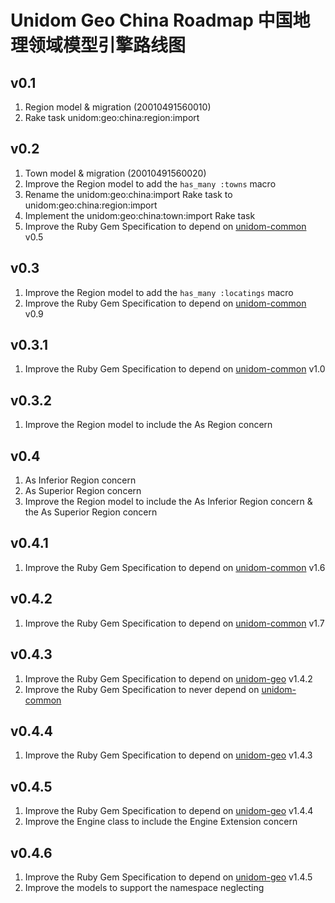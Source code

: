 # Unidom Geo China Roadmap 中国地理领域模型引擎路线图

## v0.1
1. Region model & migration (20010491560010)
2. Rake task unidom:geo:china:region:import

## v0.2
1. Town model & migration (20010491560020)
2. Improve the Region model to add the ``has_many :towns`` macro
3. Rename the unidom:geo:china:import Rake task to unidom:geo:china:region:import
4. Implement the unidom:geo:china:town:import Rake task
5. Improve the Ruby Gem Specification to depend on [unidom-common](https://github.com/topbitdu/unidom-common) v0.5

## v0.3
1. Improve the Region model to add the ``has_many :locatings`` macro
2. Improve the Ruby Gem Specification to depend on [unidom-common](https://github.com/topbitdu/unidom-common) v0.9

## v0.3.1
1. Improve the Ruby Gem Specification to depend on [unidom-common](https://github.com/topbitdu/unidom-common) v1.0

## v0.3.2
1. Improve the Region model to include the As Region concern

## v0.4
1. As Inferior Region concern
2. As Superior Region concern
3. Improve the Region model to include the As Inferior Region concern & the As Superior Region concern

## v0.4.1
1. Improve the Ruby Gem Specification to depend on [unidom-common](https://github.com/topbitdu/unidom-common) v1.6

## v0.4.2
1. Improve the Ruby Gem Specification to depend on [unidom-common](https://github.com/topbitdu/unidom-common) v1.7

## v0.4.3
1. Improve the Ruby Gem Specification to depend on [unidom-geo](https://github.com/topbitdu/unidom-geo) v1.4.2
2. Improve the Ruby Gem Specification to never depend on [unidom-common](https://github.com/topbitdu/unidom-common)

## v0.4.4
1. Improve the Ruby Gem Specification to depend on [unidom-geo](https://github.com/topbitdu/unidom-geo) v1.4.3

## v0.4.5
1. Improve the Ruby Gem Specification to depend on [unidom-geo](https://github.com/topbitdu/unidom-geo) v1.4.4
2. Improve the Engine class to include the Engine Extension concern

## v0.4.6
1. Improve the Ruby Gem Specification to depend on [unidom-geo](https://github.com/topbitdu/unidom-geo) v1.4.5
2. Improve the models to support the namespace neglecting
